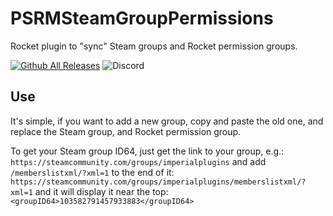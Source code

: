 # PSRMSteamGroupPermissions
Rocket plugin to "sync" Steam groups and Rocket permission groups.

[![Github All Releases](https://img.shields.io/github/downloads/papershredder432/PSRMPoliceUtilities/total.svg)]()
![Discord](https://img.shields.io/discord/483456891498921994?label=Discord&logo=Discord)

## Use

It's simple, if you want to add a new group, copy and paste the old one, and replace the Steam group, and Rocket permission group. <br>

To get your Steam group ID64, just get the link to your group, e.g.: `https://steamcommunity.com/groups/imperialplugins`
and add `/memberslistxml/?xml=1` to the end of it: `https://steamcommunity.com/groups/imperialplugins/memberslistxml/?xml=1`
and it will display it near the top: `<groupID64>103582791457933883</groupID64>`
